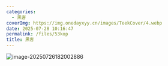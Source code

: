 ```yaml
---
categories:
  - 黑客
coverImg: https://img.onedayxyy.cn/images/TeekCover/4.webp
date: 2025-07-28 10:16:47
permalink: /files/53kop
title: 黑客
---
```

![image-20250726182002886](https://img.onedayxyy.cn/images/image-20250726182002886.png)
